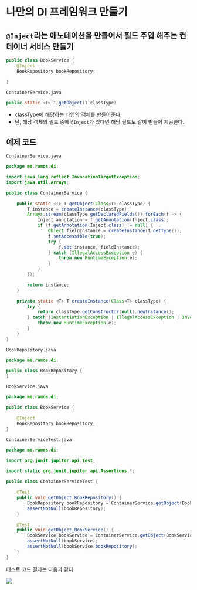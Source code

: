 # 나만의 DI 프레임워크 만들기

## `@Inject`라는 애노테이션을 만들어서 필드 주입 해주는 컨테이너 서비스 만들기

```java
public class BookService {
    @Inject
    BookRepository bookRepository;

}
```

`ContainerService.java`

```java
public static <T> T getObject(T classType)
```

- classType에 해당하는 타입의 객체를 만들어준다.
- 단, 해당 객체의 필드 중에 `@Inject`가 있다면 해당 필드도 같이 만들어 제공한다.

## 예제 코드

`ContainerService.java`

```java
package me.ramos.di;

import java.lang.reflect.InvocationTargetException;
import java.util.Arrays;

public class ContainerService {

    public static <T> T getObject(Class<T> classType) {
        T instance = createInstance(classType);
        Arrays.stream(classType.getDeclaredFields()).forEach(f -> {
            Inject annotation = f.getAnnotation(Inject.class);
            if (f.getAnnotation(Inject.class) != null) {
                Object fieldInstance = createInstance(f.getType());
                f.setAccessible(true);
                try {
                    f.set(instance, fieldInstance);
                } catch (IllegalAccessException e) {
                    throw new RuntimeException(e);
                }
            }
        });

        return instance;
    }

    private static <T> T createInstance(Class<T> classType) {
        try {
            return classType.getConstructor(null).newInstance();
        } catch (InstantiationException | IllegalAccessException | InvocationTargetException | NoSuchMethodException e) {
            throw new RuntimeException(e);
        }
    }
}
```

`BookRepository.java`

```java
package me.ramos.di;

public class BookRepository {
}
```

`BookService.java`

```java
package me.ramos.di;

public class BookService {

    @Inject
    BookRepository bookRepository;
}
```

`ContainerServiceTest.java`

```java
package me.ramos.di;

import org.junit.jupiter.api.Test;

import static org.junit.jupiter.api.Assertions.*;

public class ContainerServiceTest {

    @Test
    public void getObject_BookRepository() {
        BookRepository bookRepository = ContainerService.getObject(BookRepository.class);
        assertNotNull(bookRepository);
    }

    @Test
    public void getObject_BookService() {
        BookService bookService = ContainerService.getObject(BookService.class);
        assertNotNull(bookService);
        assertNotNull(bookService.bookRepository);
    }
}
```

테스트 코드 결과는 다음과 같다.

![](https://imagedelivery.net/v7-TZByhOiJbNM9RaUdzSA/c1e6aacf-45a3-4716-51d6-8f8e54db5a00/public)
